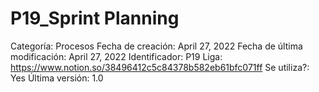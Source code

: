 # P19_Sprint Planning

Categoría: Procesos
Fecha de creación: April 27, 2022
Fecha de última modificación: April 27, 2022
Identificador: P19
Liga: https://www.notion.so/38496412c5c84378b582eb61bfc071ff
Se utiliza?: Yes
Última versión: 1.0